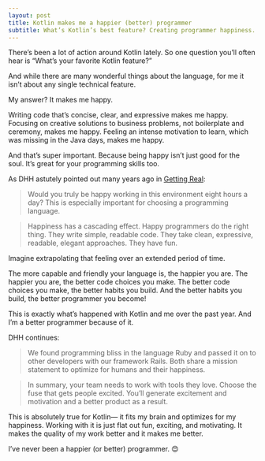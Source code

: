 ```yaml
---
layout: post
title: Kotlin makes me a happier (better) programmer
subtitle: What’s Kotlin’s best feature? Creating programmer happiness.
---
```


There’s been a lot of action around Kotlin lately. So one question you’ll often hear is “What’s your favorite Kotlin feature?”

And while there are many wonderful things about the language, for me it isn’t about any single technical feature.

My answer? It makes me happy.

Writing code that’s concise, clear, and expressive makes me happy. Focusing on creative solutions to business problems, not boilerplate and ceremony, makes me happy. Feeling an intense motivation to learn, which was missing in the Java days, makes me happy.

And that’s super important. Because being happy isn’t just good for the soul. It’s great for your programming skills too.

As DHH astutely pointed out many years ago in [Getting Real](https://basecamp.com/books/getting-real):

> Would you truly be happy working in this environment eight hours a day? This is especially important for choosing a programming language.

> Happiness has a cascading effect. Happy programmers do the right thing. They write simple, readable code. They take clean, expressive, readable, elegant approaches. They have fun.

Imagine extrapolating that feeling over an extended period of time.

The more capable and friendly your language is, the happier you are. The happier you are, the better code choices you make. The better code choices you make, the better habits you build. And the better habits you build, the better programmer you become!

This is exactly what’s happened with Kotlin and me over the past year. And I’m a better programmer because of it.

DHH continues:

> We found programming bliss in the language Ruby and passed it on to other developers with our framework Rails. Both share a mission statement to optimize for humans and their happiness.

> In summary, your team needs to work with tools they love. Choose the fuse that gets people excited. You’ll generate excitement and motivation and a better product as a result.

This is absolutely true for Kotlin— it fits my brain and optimizes for my happiness. Working with it is just flat out fun, exciting, and motivating. It makes the quality of my work better and it makes me better.

I’ve never been a happier (or better) programmer. 😍